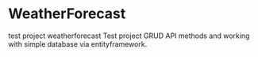# WeatherForecast
test project weatherforecast
Test project GRUD API methods and working with simple database via entityframework.
